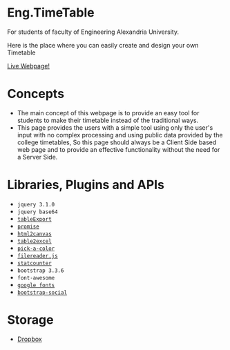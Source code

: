 # Eng.TimeTable

For students of faculty of Engineering Alexandria University.

Here is the place where you can easily create and design your own Timetable

[Live Webpage!](https://magdz.github.io/Eng.TimeTable/)

# Concepts

- The main concept of this webpage is to provide an easy tool for students to make their timetable instead of the traditional ways.
- This page provides the users with a simple tool using only the user's input with no complex processing and using public data provided by the college timetables, So this page should always be a Client Side based web page and to provide an effective functionality without the need for a Server Side.

# Libraries, Plugins and APIs

- `jquery 3.1.0`
- `jquery base64`
- [`tableExport`](https://github.com/kayalshri/tableExport.jquery.plugin/)
- [`promise`](https://github.com/taylorhakes/promise-polyfill)
- [`html2canvas`](https://github.com/niklasvh/html2canvas/)
- [`table2excel`](https://github.com/rainabba/jquery-table2excel)
- [`pick-a-color`](https://github.com/lauren/pick-a-color)
- [`filereader.js`](https://github.com/bgrins/filereader.js)
- [`statcounter`](https://statcounter.com)
- `bootstrap 3.3.6`
- `font-awesome`
- [`google fonts`](https://fonts.googleapis.com/)
- [`bootstrap-social`](https://github.com/lipis/bootstrap-social/)

# Storage

- [Dropbox](https://www.dropbox.com/sh/dc787ckd5jlu0g4/AADwHhq8cyqQqI8VtIgCAHXIa?dl=0)

